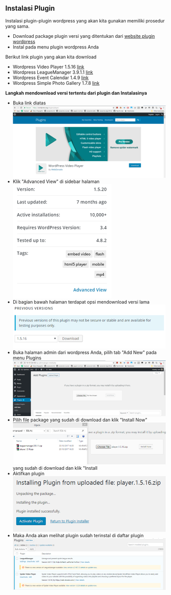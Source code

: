 ## Instalasi Plugin
Instalasi plugin-plugin wordpress yang akan kita gunakan memiliki prosedur yang sama.
- Download package plugin versi yang ditentukan dari [website plugin wordpress](https://wordpress.org/plugins/)
- Instal pada menu plugin wordpress Anda

Berikut link plugin yang akan kita download
- Wordpress Video Player 1.5.16 [link](https://wordpress.org/plugins/player/)
- Wordpress LeagueManager 3.9.1.1 [link](https://id.wordpress.org/plugins/leaguemanager/)
- Wordpress Event Calendar 1.4.9 [link](https://id.wordpress.org/plugins/spider-event-calendar/)
- Wordpress Simple Photo Gallery 1.7.8 [link](https://wordpress.org/plugins/simple-photo-gallery/)

**Langkah mendownload versi tertentu dari plugin dan Instalasinya**
- Buka link diatas
![](/assets/plugin-wordpress/1.PNG)
- Klik "Advanced View" di sidebar halaman
![](/assets/plugin-wordpress/2.PNG)
- Di bagian bawah halaman terdapat opsi mendownload versi lama
![](/assets/plugin-wordpress/3.PNG)
- Buka halaman admin dari wordpress Anda, pilih tab "Add New" pada menu Plugins
![](/assets/plugin-wordpress/4.PNG)
- Pilih file package yang sudah di download dan klik "Install Now"![](/assets/plugin-wordpress/5.PNG)
yang sudah di download dan klik "Install
- Aktifkan plugin
![](/assets/plugin-wordpress/6.PNG)
- Maka Anda akan melihat plugin sudah terinstal di daftar plugin
![](/assets/plugin-wordpress/7.PNG)
